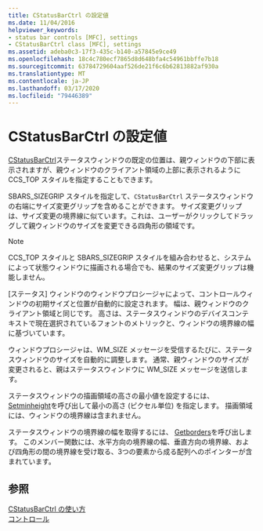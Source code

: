 ```yaml
---
title: CStatusBarCtrl の設定値
ms.date: 11/04/2016
helpviewer_keywords:
- status bar controls [MFC], settings
- CStatusBarCtrl class [MFC], settings
ms.assetid: adeba0c3-17f3-435c-b140-a57845e9ce49
ms.openlocfilehash: 18c4c780ecf7865d8d648bfa4c54961bbffe7b18
ms.sourcegitcommit: 63784729604aaf526de21f6c6b62813882af930a
ms.translationtype: MT
ms.contentlocale: ja-JP
ms.lasthandoff: 03/17/2020
ms.locfileid: "79446389"
---
```

# <a name="settings-for-the-cstatusbarctrl"></a>CStatusBarCtrl の設定値

[CStatusBarCtrl](../mfc/reference/cstatusbarctrl-class.md)ステータスウィンドウの既定の位置は、親ウィンドウの下部に表示されますが、親ウィンドウのクライアント領域の上部に表示されるように CCS_TOP スタイルを指定することもできます。

SBARS_SIZEGRIP スタイルを指定して、`CStatusBarCtrl` ステータスウィンドウの右端にサイズ変更グリップを含めることができます。 サイズ変更グリップは、サイズ変更の境界線に似ています。これは、ユーザーがクリックしてドラッグして親ウィンドウのサイズを変更できる四角形の領域です。

> [!NOTE]
>  CCS_TOP スタイルと SBARS_SIZEGRIP スタイルを組み合わせると、システムによって状態ウィンドウに描画される場合でも、結果のサイズ変更グリップは機能しません。

[ステータス] ウィンドウのウィンドウプロシージャによって、コントロールウィンドウの初期サイズと位置が自動的に設定されます。 幅は、親ウィンドウのクライアント領域と同じです。 高さは、ステータスウィンドウのデバイスコンテキストで現在選択されているフォントのメトリックと、ウィンドウの境界線の幅に基づいています。

ウィンドウプロシージャは、WM_SIZE メッセージを受信するたびに、ステータスウィンドウのサイズを自動的に調整します。 通常、親ウィンドウのサイズが変更されると、親はステータスウィンドウに WM_SIZE メッセージを送信します。

ステータスウィンドウの描画領域の高さの最小値を設定するには、 [Setminheight](../mfc/reference/cstatusbarctrl-class.md#setminheight)を呼び出して最小の高さ (ピクセル単位) を指定します。 描画領域には、ウィンドウの境界線は含まれません。

ステータスウィンドウの境界線の幅を取得するには、 [Getborders](../mfc/reference/cstatusbarctrl-class.md#getborders)を呼び出します。 このメンバー関数には、水平方向の境界線の幅、垂直方向の境界線、および四角形の間の境界線を受け取る、3つの要素から成る配列へのポインターが含まれています。

## <a name="see-also"></a>参照

[CStatusBarCtrl の使い方](../mfc/using-cstatusbarctrl.md)<br/>
[コントロール](../mfc/controls-mfc.md)
